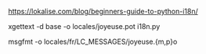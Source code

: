 https://lokalise.com/blog/beginners-guide-to-python-i18n/

xgettext -d base -o locales/joyeuse.pot i18n.py

msgfmt -o locales/fr/LC_MESSAGES/joyeuse.{m,p}o

